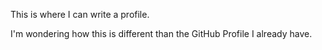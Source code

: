 This is where I can write a profile.

I'm wondering how this is different than the GitHub Profile I already have.
